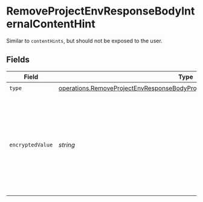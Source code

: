 # RemoveProjectEnvResponseBodyInternalContentHint

Similar to `contentHints`, but should not be exposed to the user.


## Fields

| Field                                                                                                                                                                          | Type                                                                                                                                                                           | Required                                                                                                                                                                       | Description                                                                                                                                                                    |
| ------------------------------------------------------------------------------------------------------------------------------------------------------------------------------ | ------------------------------------------------------------------------------------------------------------------------------------------------------------------------------ | ------------------------------------------------------------------------------------------------------------------------------------------------------------------------------ | ------------------------------------------------------------------------------------------------------------------------------------------------------------------------------ |
| `type`                                                                                                                                                                         | [operations.RemoveProjectEnvResponseBodyProjectsResponse200ApplicationJSONType](../../models/operations/removeprojectenvresponsebodyprojectsresponse200applicationjsontype.md) | :heavy_check_mark:                                                                                                                                                             | N/A                                                                                                                                                                            |
| `encryptedValue`                                                                                                                                                               | *string*                                                                                                                                                                       | :heavy_check_mark:                                                                                                                                                             | Contains the `value` of the env variable, encrypted with a special key to make decryption possible in the subscriber Lambda.                                                   |